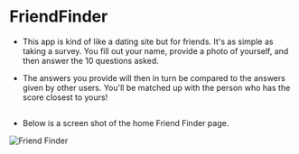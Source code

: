 # FriendFinder

* This app is kind of like a dating site but for friends. 
  It's as simple as taking a survey. You fill out your name,
  provide a photo of yourself, and then answer the 10 questions
  asked.

* The answers you provide will then in turn be compared to the
  answers given by other users. You'll be matched up with the
  person who has the score closest to yours!

## 

* Below is a screen shot of the home Friend Finder page.

![Friend Finder](https://github.com/KrisMooseVisual/FriendFinder/tree/master/app/data/images/friendfinder.png)